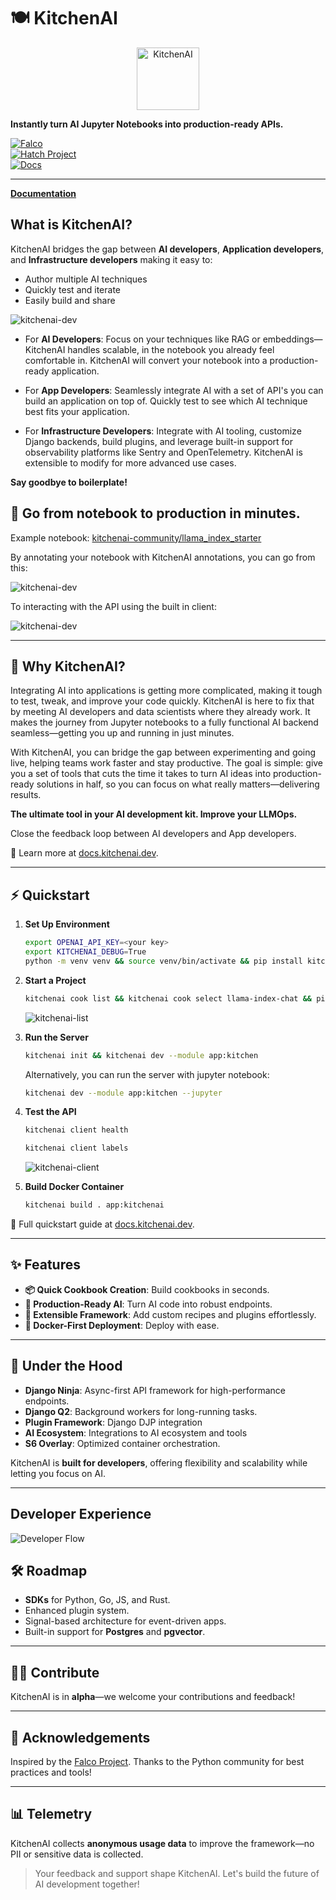 

# 🍽️ KitchenAI  

<p align="center">
  <img src="docs/_static/images/logo.png" alt="KitchenAI" width="100" height="100">
</p>

**Instantly turn AI Jupyter Notebooks into production-ready APIs.**  

[![Falco](https://img.shields.io/badge/built%20with-falco-success)](https://github.com/Tobi-De/falco)  
[![Hatch Project](https://img.shields.io/badge/%F0%9F%A5%9A-Hatch-4051b5.svg)](https://github.com/pypa/hatch)  
[![Docs](https://img.shields.io/badge/Docs-kitchenai.dev-blue)](https://docs.kitchenai.dev)

---


**[Documentation](https://docs.kitchenai.dev)**


## **What is KitchenAI?**  
KitchenAI bridges the gap between **AI developers**, **Application developers**, and **Infrastructure developers** making it easy to:

- Author multiple AI techniques 
- Quickly test and iterate
- Easily build and share

![kitchenai-dev](docs/_static/images/kitchenai-highlevel1.png)

- For **AI Developers**: Focus on your techniques like RAG or embeddings—KitchenAI handles scalable, in the notebook you already feel comfortable in. KitchenAI will convert your notebook into a production-ready application.  
- For **App Developers**: Seamlessly integrate AI with a set of API's you can build an application on top of. Quickly test to see which AI technique best fits your application.  

- For **Infrastructure Developers**: Integrate with AI tooling, customize Django backends, build plugins, and leverage built-in support for observability platforms like Sentry and OpenTelemetry. KitchenAI is extensible to modify for more advanced use cases. 

**Say goodbye to boilerplate!**  
## 🚀 **Go from notebook to production in minutes.**
Example notebook: [kitchenai-community/llama_index_starter](https://github.com/epuerta9/kitchenai-community/blob/main/src/kitchenai_community/llama_index_starter/notebook.ipynb)

By annotating your notebook with KitchenAI annotations, you can go from this:

![kitchenai-dev](docs/_static/images/jupyter-notebook.png)

To interacting with the API using the built in client:

![kitchenai-dev](docs/_static/images/cli-query.png)



---

## 🚀 **Why KitchenAI?**  

Integrating AI into applications is getting more complicated, making it tough to test, tweak, and improve your code quickly. KitchenAI is here to fix that by meeting AI developers and data scientists where they already work. It makes the journey from Jupyter notebooks to a fully functional AI backend seamless—getting you up and running in just minutes.

With KitchenAI, you can bridge the gap between experimenting and going live, helping teams work faster and stay productive. The goal is simple: give you a set of tools that cuts the time it takes to turn AI ideas into production-ready solutions in half, so you can focus on what really matters—delivering results. 


**The ultimate tool in your AI development kit. Improve your LLMOps.**



Close the feedback loop between AI developers and App developers.


🔗 Learn more at [docs.kitchenai.dev](https://docs.kitchenai.dev/develop/).  

---

## ⚡ **Quickstart**  

1. **Set Up Environment**  
   ```bash
   export OPENAI_API_KEY=<your key>
   export KITCHENAI_DEBUG=True
   python -m venv venv && source venv/bin/activate && pip install kitchenai
   ```

2. **Start a Project**  
   ```bash
   kitchenai cook list && kitchenai cook select llama-index-chat && pip install -r requirements.txt
   ```
   ![kitchenai-list](docs/_static/images/kitchenai-list.gif)
   

3. **Run the Server**  
   ```bash
   kitchenai init && kitchenai dev --module app:kitchen
   ```
   Alternatively, you can run the server with jupyter notebook:
   ```bash
   kitchenai dev --module app:kitchen --jupyter
   ```

4. **Test the API**  
   ```bash
   kitchenai client health
   ```
   ```bash
   kitchenai client labels
   ```
   ![kitchenai-client](docs/_static/images/kitchenai-dev-client.gif)


5. **Build Docker Container**  
   ```bash
   kitchenai build . app:kitchenai
   ```  

📖 Full quickstart guide at [docs.kitchenai.dev](https://docs.kitchenai.dev/cookbooks/quickstarts/).  

---

## ✨ **Features**  

- **📦 Quick Cookbook Creation**: Build cookbooks in seconds.  
- **🚀 Production-Ready AI**: Turn AI code into robust endpoints.  
- **🔌 Extensible Framework**: Add custom recipes and plugins effortlessly.  
- **🐳 Docker-First Deployment**: Deploy with ease.  

---

## 🔧 **Under the Hood**  

- **Django Ninja**: Async-first API framework for high-performance endpoints.  
- **Django Q2**: Background workers for long-running tasks. 
- **Plugin Framework**: Django DJP integration
- **AI Ecosystem**: Integrations to AI ecosystem and tools 
- **S6 Overlay**: Optimized container orchestration.  

KitchenAI is **built for developers**, offering flexibility and scalability while letting you focus on AI.

---

## Developer Experience


![Developer Flow](docs/_static/images/workflow.png)



## 🛠️ **Roadmap**  

- **SDKs** for Python, Go, JS, and Rust.  
- Enhanced plugin system.  
- Signal-based architecture for event-driven apps.  
- Built-in support for **Postgres** and **pgvector**.  

---

## 🧑‍🍳 **Contribute**  

KitchenAI is in **alpha**—we welcome your contributions and feedback!  


---

## 🙏 **Acknowledgements**  

Inspired by the [Falco Project](https://github.com/Tobi-De/falco). Thanks to the Python community for best practices and tools!  

---

## 📊 **Telemetry**  

KitchenAI collects **anonymous usage data** to improve the framework—no PII or sensitive data is collected.  

> Your feedback and support shape KitchenAI. Let's build the future of AI development together!  